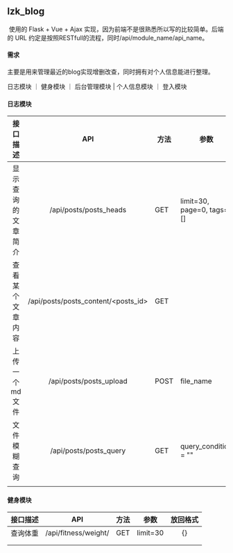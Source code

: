 ## lzk_blog

​		使用的 Flask + Vue + Ajax 实现，因为前端不是很熟悉所以写的比较简单。后端的 URL 约定是按照RESTfull的流程，同时/api/module_name/api_name。

#### 需求

​		主要是用来管理最近的blog实现增删改查，同时拥有对个人信息能进行整理。

日志模块 ｜ 健身模块 ｜ 后台管理模块 | 个人信息模块 ｜ 登入模块

#### 日志模块

|      接口描述      |                 API                 | 方法 | 参数                      | 放回格式 |
| :----------------: | :---------------------------------: | ---- | ------------------------- | -------- |
| 显示查询的文章简介 |       /api/posts/posts_heads        | GET  | limit=30, page=0, tags=[] | {}       |
|  查看某个文章内容  | /api/posts/posts_content/<posts_id> | GET  |                           | {}       |
|   上传一个md文件   |       /api/posts/posts_upload       | POST | file_name                 | {}       |
|    文件模糊查询    |       /api/posts/posts_query        | GET  | query_condition = ""      | {}       |
|                    |                                     |      |                           |          |

#### 健身模块

| 接口描述 |         API          | 方法 |   参数   | 放回格式 |
| :------: | :------------------: | :--: | :------: | :------: |
| 查询体重 | /api/fitness/weight/ | GET  | limit=30 |    {}    |
|          |                      |      |          |          |
|          |                      |      |          |          |

